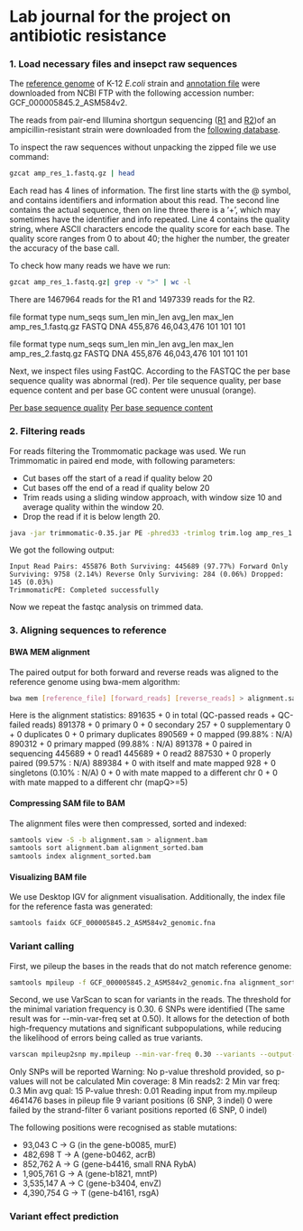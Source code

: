 # Lab journal for the project on antibiotic resistance

### 1. Load necessary files and insepct raw sequences
The [reference genome](/GCF_000005845.2_ASM584v2_genomic.fna.gz) of K-12 *E.coli* strain and [annotation file](/GCF_000005845.2_ASM584v2_genomic.gff.gz) were downloaded from NCBI FTP with the following accession number: GCF_000005845.2_ASM584v2.

The reads from pair-end Illumina shortgun sequencing ([R1](/amp_res_1.fastq.gz) and [R2](/amp_res_2.fastq.gz))of an ampicillin-resistant strain were downloaded from the [following database](https://figshare.com/articles/dataset/amp_res_2_fastq_zip/10006541/3).

To inspect the raw sequences without unpacking the zipped file we use command:
``` bash
gzcat amp_res_1.fastq.gz | head
```

Each read has 4 lines of information. The first line starts with the @ symbol, and contains identifiers and information about this read. The second line contains the actual sequence, then on line three there is a ‘+’, which may sometimes have the identifier and info repeated. Line 4 contains the quality string, where ASCII characters encode the quality score for each base. The quality score ranges from 0 to about 40; the higher the number, the greater the accuracy of the base call. 

To check how many reads we have we run: 
``` bash
gzcat amp_res_1.fastq.gz| grep -v ">" | wc -l
```
There are 1467964 reads for the R1 and 1497339 reads for the R2.

file                format  type  num_seqs     sum_len  min_len  avg_len  max_len
amp_res_1.fastq.gz  FASTQ   DNA    455,876  46,043,476      101      101      101

file                format  type  num_seqs     sum_len  min_len  avg_len  max_len
amp_res_2.fastq.gz  FASTQ   DNA    455,876  46,043,476      101      101      101

Next, we inspect files using FastQC.
According to the FASTQC the per base sequence quality was abnormal (red). Per tile sequence quality, per base equence content and per base GC content were unusual (orange).

[Per base sequence quality](/img/per_base_sq.png)
[Per base sequence content](/img/per_base_sequence_content.png)


### 2. Filtering reads
For reads filtering the Trommomatic package was used. We run Trimmomatic in paired end mode, with following parameters:
- Cut bases off the start of a read if quality below 20
- Cut bases off the end of a read if quality below 20
- Trim reads using a sliding window approach, with window size 10 and average quality  within the window 20. 
- Drop the read if it is below length 20.


``` bash
java -jar trimmomatic-0.35.jar PE -phred33 -trimlog trim.log amp_res_1.fastq.gz amp_res_2.fastq.gz paired_output_amp_res_1.fastq.gz unpaired_output_amp_res_1.fastqc.gz paired_output_amp_res_2.fastq.gz unpaired_output_amp_res_2.fastqc.gz SLIDINGWINDOW:10:20 LEADING:20 TRAILING:20 MINLEN:20
```
We got the following output: 
```
Input Read Pairs: 455876 Both Surviving: 445689 (97.77%) Forward Only Surviving: 9758 (2.14%) Reverse Only Surviving: 284 (0.06%) Dropped: 145 (0.03%)
TrimmomaticPE: Completed successfully
```

Now we repeat the fastqc analysis on trimmed data.


### 3. Aligning sequences to reference
#### BWA MEM alignment 
The paired output for both forward and reverse reads was aligned to the reference genome using bwa-mem algorithm: 
``` bash
bwa mem [reference_file] [forward_reads] [reverse_reads] > alignment.sam 
```
Here is the alignment statistics: 
891635 + 0 in total (QC-passed reads + QC-failed reads)
891378 + 0 primary
0 + 0 secondary
257 + 0 supplementary
0 + 0 duplicates
0 + 0 primary duplicates
890569 + 0 mapped (99.88% : N/A)
890312 + 0 primary mapped (99.88% : N/A)
891378 + 0 paired in sequencing
445689 + 0 read1
445689 + 0 read2
887530 + 0 properly paired (99.57% : N/A)
889384 + 0 with itself and mate mapped
928 + 0 singletons (0.10% : N/A)
0 + 0 with mate mapped to a different chr
0 + 0 with mate mapped to a different chr (mapQ>=5)


#### Compressing SAM file to BAM
The alignment files were then compressed, sorted and indexed: 
``` bash 
samtools view -S -b alignment.sam > alignment.bam
samtools sort alignment.bam alignment_sorted.bam
samtools index alignment_sorted.bam
```
#### Visualizing BAM file
We use Desktop IGV for alignment visualisation. Additionally, the index file for the reference fasta was generated: 
``` bash 
samtools faidx GCF_000005845.2_ASM584v2_genomic.fna
```
### Variant calling 
First, we pileup the bases in the reads that do not match reference genome: 

``` bash
samtools mpileup -f GCF_000005845.2_ASM584v2_genomic.fna alignment_sorted.bam > my.mpileup
```
Second, we use VarScan to scan for variants in the reads. 
The threshold for the minimal variation frequency is 0.30. 6 SNPs were identified (The same result was for --min-var-freq set at 0.50). It allows for the detection of both high-frequency mutations and significant subpopulations, while reducing the likelihood of errors being called as true variants.

``` bash
varscan mpileup2snp my.mpileup --min-var-freq 0.30 --variants --output-vcf 1 > VarScan_results_var_freq_0.3.vcf
```

Only SNPs will be reported
Warning: No p-value threshold provided, so p-values will not be calculated
Min coverage:   8
Min reads2:     2
Min var freq:   0.3
Min avg qual:   15
P-value thresh: 0.01
Reading input from my.mpileup
4641476 bases in pileup file
9 variant positions (6 SNP, 3 indel)
0 were failed by the strand-filter
6 variant positions reported (6 SNP, 0 indel)

The following positions were recognised as stable mutations:
- 93,043 C -> G (in the gene-b0085, murE)
- 482,698 T -> A (gene-b0462, acrB)
- 852,762 A -> G (gene-b4416, small RNA RybA)
- 1,905,761 G -> A (gene-b1821, mntP)
- 3,535,147 A -> C (gene-b3404, envZ)
- 4,390,754 G -> T (gene-b4161, rsgA)

### Variant effect prediction
